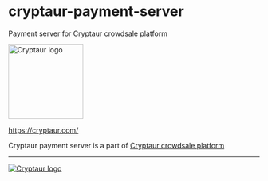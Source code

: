 # cryptaur-payment-server

Payment server for Cryptaur crowdsale platform

<img src="https://cryptaur.com/wp-content/uploads/2017/07/cropped-CRYPTAUR_LOGO_CENTER.png" alt="Cryptaur logo" width="150">

https://cryptaur.com/

Cryptaur payment server is a part of [Cryptaur crowdsale platform](https://github.com/Cryptaur/cryptaur-crowdsale-platform)

---

[![Cryptaur logo](https://cryptaur.com/wp-content/uploads/2017/07/cryptaur-title_all-blue-copy-e1500061139271.png "Cryptaur logo")](https://cryptaur.com/)
